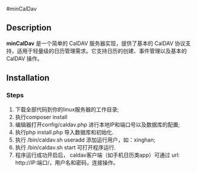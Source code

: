 #minCalDav

## Description

**minCalDav** 是一个简单的 CalDAV 服务器实现，提供了基本的 CalDAV 协议支持，适用于轻量级的日历管理需求。它支持日历的创建、事件管理以及基本的 CalDAV 操作。

## Installation

### Steps

1. 下载全部代码到你的linux服务器的工作目录;
2. 执行composer install
3. 编辑器打开config/caldav.php 进行本地IP和端口号以及数据库的配置;
4. 执行php install.php 导入数据库和初始化.
5. 执行 /bin/caldav.sh useradd 添加运行用户，如：xinghan;
6. 执行 /bin/caldav.sh start 可打开程序运行.
7. 程序运行成功开启后， caldav客户端（如手机日历类app）可通过 url: http://IP:端口/，用户名和密码，连接操作。

